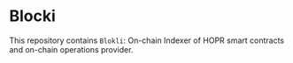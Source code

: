 # Blocki

This repository contains `Blokli`: On-chain Indexer of HOPR smart contracts and on-chain operations provider.



